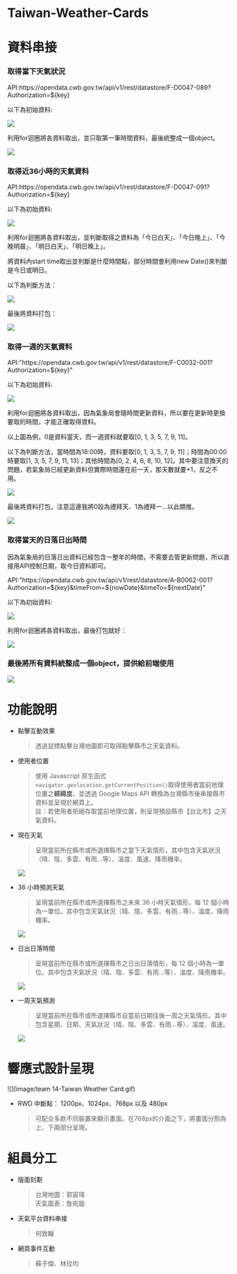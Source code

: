 # Taiwan-Weather-Cards

<h1>資料串接</h1>
<h3>取得當下天氣狀況</h3>
<p>API:https://opendata.cwb.gov.tw/api/v1/rest/datastore/F-D0047-089?Authorization=${key}</p>
<p>以下為初始資料:</p>
<img src = "https://user-images.githubusercontent.com/109027415/211013359-5df724bf-e470-409e-9e1d-27675af7bc29.png"/>
<p>利用for迴圈將各資料取出，並只取第一筆時間資料，最後統整成一個object。</p>
<img src = "https://user-images.githubusercontent.com/109027415/211013060-439250d7-9e4d-4937-be39-deb50a5de761.png"/>

<br/>

<h3>取得近36小時的天氣資料</h3>
<p>API:https://opendata.cwb.gov.tw/api/v1/rest/datastore/F-D0047-091?Authorization=${key}</p>
<p>以下為初始資料:</p>
<img src = "https://user-images.githubusercontent.com/109027415/211013953-852658ef-237b-4095-b2fd-cb907ba4b937.png"/>
<p>利用for迴圈將各資料取出，並判斷取得之資料為「今日白天」、「今日晚上」、「今晚明晨」、「明日白天」、「明日晚上」。</p>
<p>將資料內start time取出並判斷是什麼時間點，部分時間會利用new Date()來判斷是今日或明日。</p>
<p>以下為判斷方法：</p>
<img src = "https://user-images.githubusercontent.com/109027415/211014592-1479a114-ed4a-4c9f-a23e-d9f1d69e9662.png"/>
<p>最後將資料打包：</p>
<img src = "https://user-images.githubusercontent.com/109027415/211014870-0d2bac54-c852-4546-8dd5-57c154c5996c.png"/>

<br/>

<h3>取得一週的天氣資料</h3>
<p>API:"https://opendata.cwb.gov.tw/api/v1/rest/datastore/F-C0032-001?Authorization=${key}"</p>
<p>以下為初始資料:</p>
<img src = "https://user-images.githubusercontent.com/109027415/211015439-c470c859-ce8c-4e93-b56c-bc8d769f9d9d.png"/>
<p>利用for迴圈將各資料取出，因為氣象局會隨時間更新資料，所以要在更新時更換要取的時間，才能正確取得資料。</p>
<p>以上圖為例，0是資料當天，而一週資料就要取[0, 1, 3, 5, 7, 9, 11]。</p>
<p>以下為判斷方法，當時間為18:00時，資料要取[0, 1, 3, 5, 7, 9, 11]；時間為00:00時要取[1, 3, 5, 7, 9, 11, 13]；其他時間為[0, 2, 4, 6, 8, 10, 12]。其中要注意換天的問題，若氣象局已經更新資料但實際時間還在前一天，那天數就要+1，反之不用。</p>
<img src = "https://user-images.githubusercontent.com/109027415/211016154-8afb19ab-3e53-47b8-853c-f9c0c8f071f7.png"/>
<p>最後將資料打包，注意這邊我將0設為禮拜天、1為禮拜一...以此類推。</p>
<img src = "https://user-images.githubusercontent.com/109027415/211016601-8ce2884e-f767-4f7f-a106-7197fc505090.png"/>

<br/>

<h3>取得當天的日落日出時間</h3>
<p>因為氣象局的日落日出資料已經包含一整年的時間，不需要去管更新問題，所以直接用API控制日期，取今日資料即可。</p>
<p>API:"https://opendata.cwb.gov.tw/api/v1/rest/datastore/A-B0062-001?Authorization=${key}&timeFrom=${nowDate}&timeTo=${nextDate}"</p>
<p>以下為初始資料:</p>
<img src = "https://user-images.githubusercontent.com/109027415/211017763-67b57ef7-b2f3-49cc-8fa3-515822fd5d11.png"/>
<p>利用for迴圈將各資料取出，最後打包就好：</p>
<img src = "https://user-images.githubusercontent.com/109027415/211017873-38cc13d8-e065-495d-ae31-b04b0d61982e.png"/>

<br/>

<h3>最後將所有資料統整成一個object，提供給前端使用</h2>
<img src = "https://user-images.githubusercontent.com/109027415/211018084-2449f3d3-0a37-4929-a859-bc7f0b0ea53a.png"/>

# 功能說明

- 點擊互動效果

  > 透過鼠標點擊台灣地圖即可取得點擊縣市之天氣資料。

- 使用者位置

  > 使用 Javascript 原生函式`navigator.geolocation.getCurrentPosition()`取得使用者當前地理位置之**經緯度**，並透過 Google Maps API 轉換為台灣縣市後串接縣市資料並呈現於網頁上。<br/>註：若使用者拒絕存取當前地理位置，則呈現預設縣市【台北市】之天氣資料。

- 現在天氣

  > 呈現當前所在縣市或所選擇縣市之當下天氣情形，其中包含天氣狀況（晴、陰、多雲、有雨...等）、溫度、風速、降雨機率。

  ![](image/weatherNow.png)

- 36 小時預測天氣

  > 呈現當前所在縣市或所選擇縣市之未來 36 小時天氣情形，每 12 個小時為一單位。其中包含天氣狀況（晴、陰、多雲、有雨...等）、溫度、降雨機率。

  ![](image/36hrWeather.png)

- 日出日落時間

  > 呈現當前所在縣市或所選擇縣市之日出日落情形，每 12 個小時為一單位。其中包含天氣狀況（晴、陰、多雲、有雨...等）、溫度、降雨機率。

  ![](image/sunsetSunrise.png)

- 一周天氣預測

  > 呈現當前所在縣市或所選擇縣市自當前日期往後一周之天氣情形。其中包含星期、日期、天氣狀況（晴、陰、多雲、有雨...等）、溫度、風速。

  ![](image/weeklyWeather.png)

# 響應式設計呈現

![](image/team 14-Taiwan Weather Card.gif)

- RWD 中斷點： 1200px、1024px、768px 以及 480px

  > 可配合多款不同裝置來顯示畫面。在768px的介面之下，將畫面分割為上、下兩部分呈現。

# 組員分工

- 版面刻劃

  > 台灣地圖：郭宸瑋<br/>
  > 天氣圖表：詹宛璇

- 天氣平台資料串接

  > 何致翰

- 網頁事件互動

  > 蘇子傑、林玟均
